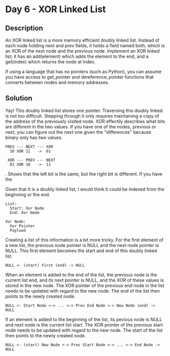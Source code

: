 # Day 6 - XOR Linked List

## Description

An XOR linked list is a more memory efficient doubly linked list. Instead of each node holding next and prev fields, it holds a field named both, which is an XOR of the next node and the previous node. Implement an XOR linked list; it has an add(element) which adds the element to the end, and a get(index) which returns the node at index.

If using a language that has no pointers (such as Python), you can assume you have access to get_pointer and dereference_pointer functions that converts between nodes and memory addresses.

## Solution

Yay! This doubly linked list stores one pointer. Traversing this doubly linked is not too difficult. Stepping through it only requires maintaining a copy of the address of the previously visited node. XOR effectily describes what bits are different in the two values. If you have one of the nodes, previous or next, you can figure out the next one given the "differences" because binary only has two values.

```
PREV --- NEXT --- XOR
  10 XOR 11   ->  01

 XOR --- PREV --- NEXT
  01 XOR 10   ->  11
```

. Shows that the left bit is the same, but the right bit is different. If you have the 

Given that it is a doubly linked list, I would think it could be indexed from the beginning or the end.

```
List:
  Start: Xor Node
  End: Xor Node

Xor Node:
  Xor Pointer
  Payload
```

Creating a list of this information is a bit more tricky. For the first element of a new list, the previous node pointer is NULL and the next node pointer is NULL. This first element becomes the start and end of this doubly linked list.

```
NULL <- (start) First (end) -> NULL        
```

When an element is added to the end of the list, the previous node is the current list end, and its next pointer is NULL, and the XOR of these values is stored in the new node. The XOR pointer of the previous end node in the list needs to be updated with regard to the new node. The end of the list then points to the newly created node.

```
NULL <- Start Node <-> ... <-> Prev End Node <-> New Node (end) -> NULL
```

If an element is added to the beginning of the list, its pevious node is NULL and next node is the current list start. The XOR pointer of the previous start node needs to be updated with regard to the new node. The start of the list then points to the newly created node.

```
NULL <- (start) New Node <-> Prev Start Node <-> ... <-> End Node -> NULL
```
